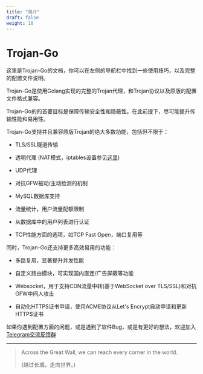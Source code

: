 ```yaml
---
title: "简介"
draft: false
weight: 10
---
```


# Trojan-Go

这里是Trojan-Go的文档，你可以在左侧的导航栏中找到一些使用技巧，以及完整的配置文件说明。

Trojan-Go是使用Golang实现的完整的Trojan代理，和Trojan协议以及原版的配置文件格式兼容。

Trojan-Go的的首要目标是保障传输安全性和隐蔽性。在此前提下，尽可能提升传输性能和易用性。

Trojan-Go支持并且兼容原版Trojan的绝大多数功能，包括但不限于：

- TLS/SSL隧道传输

- 透明代理 (NAT模式，iptables设置参见[这里](https://github.com/shadowsocks/shadowsocks-libev/tree/v3.3.1#transparent-proxy))

- UDP代理

- 对抗GFW被动/主动检测的机制

- MySQL数据库支持

- 流量统计，用户流量配额限制

- 从数据库中的用户列表进行认证

- TCP性能方面的选项，如TCP Fast Open，端口复用等

同时，Trojan-Go还支持更多高效易用的功能：

- 多路复用，显著提升并发性能

- 自定义路由模块，可实现国内直连/广告屏蔽等功能

- Websocket，用于支持CDN流量中转(基于WebSocket over TLS/SSL)和对抗GFW中间人攻击

- 自动化HTTPS证书申请，使用ACME协议从Let's Encrypt自动申请和更新HTTPS证书

如果你遇到配置方面的问题，或是遇到了软件Bug，或是有更好的想法，欢迎加入[Telegram交流反馈群](https://t.me/trojan_go_chat)

----

> Across the Great Wall, we can reach every corner in the world.
>
> (越过长城，走向世界。)

